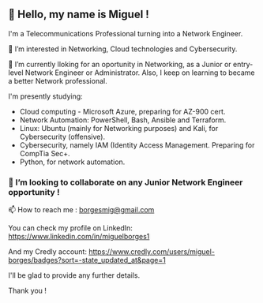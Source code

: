 <b><h2>👋 Hello, my name is Miguel !</h2></b>
 
 I'm a Telecommunications Professional turning into a Network Engineer.

 👀 I’m interested in Networking, Cloud technologies and Cybersecurity.
 
 🌱 I’m currently lloking for an oportunity in Networking, as a Junior or entry-level Network Engineer or Administrator.
 Also, I keep on learning to became a better Network professional.
 
I'm presently studying:</br> 
+ Cloud computing - Microsoft Azure, preparing for AZ-900 cert.
+ Network Automation: PowerShell, Bash, Ansible and Terraform.
+ Linux: Ubuntu (mainly for Networking purposes) and Kali, for Cybersecurity (offensive).
+ Cybersecurity, namely IAM (Identity Access Management. Preparing for CompTia Sec+.
+ Python, for network automation.
 
 <h3>💞️ I’m looking to collaborate on any Junior Network Engineer opportunity !</h3>
 
📫 How to reach me :
borgesmig@gmail.com

You can check my profile on LinkedIn:
https://www.linkedin.com/in/miguelborges1

And my Credly account:
https://www.credly.com/users/miguel-borges/badges?sort=-state_updated_at&page=1

I'll be glad to provide any further details.

Thank you !
<!---
BorgesMig/BorgesMig is a ✨ special ✨ repository because its `README.md` (this file) appears on your GitHub profile.
You can click the Preview link to take a look at your changes.
--->
